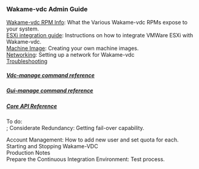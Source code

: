 ### Wakame-vdc Admin Guide

[Wakame-vdc RPM Info](RPM-Info-Index): What the Various Wakame-vdc RPMs expose to your system.  
[ESXi integration guide](ESXi-integration-guide): Instructions on how to integrate VMWare ESXi with Wakame-vdc.  
[Machine Image](Machine-Image): Creating your own machine images.  
[Networking](Networking): Setting up a network for Wakame-vdc  
[Troubleshooting](Troubleshooting)   

##### [Vdc-manage command reference](Vdc-manage-command-reference)  

##### [Gui-manage command reference](Gui-manage-command-reference)  

##### [Core API Reference](Core-API-reference)  


To do:  
; Considerate Redundancy: Getting fail-over capability.

Account Management: How to add new user and set quota for each.  
Starting and Stopping Wakame-VDC  
Production Notes  
Prepare the Continuous Integration Environment: Test process.  


